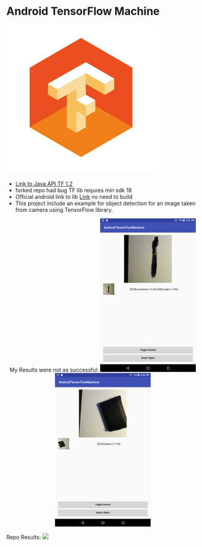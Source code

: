 # Android TensorFlow Machine 

<img src=assets/tf.jpg >

* [Link to Java API TF 1.2](https://www.tensorflow.org/api_docs/java/reference/org/tensorflow/package-summary)
* forked repo had bug TF lib requres min sdk 18
* Official android link to lib [Link](http://ci.tensorflow.org/view/Nightly/job/nightly-android/lastSuccessfulBuild/artifact/out/native/libtensorflow_inference.so/armeabi-v7a/libtensorflow_inference.so) no need to build
* This project include an example for object detection for an image taken from camera using TensorFlow library.


<p align="center">
My Results were not as successful:
  <img src="assets/pen_example.png" width="250">
  <img src="assets/wallet_example.png" width="250">
</p>
Repo Results:
<img src=assets/sample_combined.png >
<br>
<br>
